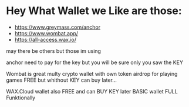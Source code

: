 # Hey What Wallet we Like are those:


* https://www.greymass.com/anchor
* https://www.wombat.app/
* https://all-access.wax.io/

may there be others but those im using 


anchor need to pay for the key but you will be sure only you saw the KEY

Wombat is great multy crypto wallet with own token airdrop for playing games FREE but whithout KEY can buy later...

WAX.Cloud wallet also FREE and can BUY KEY later  BASIC wallet FULL Funktionally

